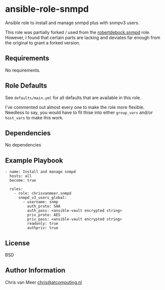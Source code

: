 ansible-role-snmpd
==================

Ansible role to install and manage snmpd plus with snmpv3 users.

This role was partially forked / used from the [robertdebock.snmpd](https://github.com/robertdebock/ansible-role-snmpd)
role. However, I found that certain parts are lacking and deviates far enough from the original to grant a forked version.

Requirements
------------

No requirements.

Role Defaults
-------------

See `defaults/main.yml` for all defaults that are available in this role.

I've commented out almost every one to make the role more flexible. Needless to say, you would have
to fit thise into either `group_vars` and/or `host_vars` to make this work.

Dependencies
------------

No dependencies

Example Playbook
----------------

    - name: Install and manage snmpd
      hosts: all
      become: true

      roles:
        - role: chrisvanmeer.snmpd
          snmpd_v3_users_global:
            - username: snmp
              auth_proto: SHA
              auth_pass: <ansible-vault encrypted string>
              priv_proto: AES
              priv_pass: <ansible-vault encrypted string>
              readonly: true
              authpriv: true

License
-------

BSD

Author Information
------------------

Chris van Meer <chris@atcomputing.nl>
